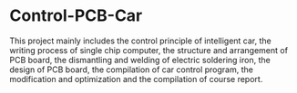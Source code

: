 # Control-PCB-Car
This project mainly includes the control principle of intelligent car, the writing process of single chip computer, the structure and arrangement of PCB board, the dismantling and welding of electric soldering iron, the design of PCB board, the compilation of car control program, the modification and optimization and the compilation of course report.
